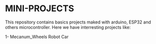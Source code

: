 # MINI-PROJECTS #
This repository contains basics projects maked with arduino, ESP32 and others microcontroller.
Here we have interresting projects like:

1- Mecanum_Wheels Robot Car
